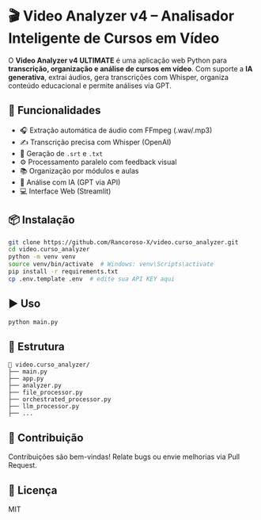 # 🎬 Video Analyzer v4 – Analisador Inteligente de Cursos em Vídeo

O **Video Analyzer v4 ULTIMATE** é uma aplicação web Python para **transcrição, organização e análise de cursos em vídeo**. Com suporte a **IA generativa**, extrai áudios, gera transcrições com Whisper, organiza conteúdo educacional e permite análises via GPT.

## 🚀 Funcionalidades

- 🎧 Extração automática de áudio com FFmpeg (.wav/.mp3)
- ✍️ Transcrição precisa com Whisper (OpenAI)
- 📄 Geração de `.srt` e `.txt`
- ⚙️ Processamento paralelo com feedback visual
- 📚 Organização por módulos e aulas
- 🤖 Análise com IA (GPT via API)
- 💻 Interface Web (Streamlit)

## 📦 Instalação

```bash
git clone https://github.com/Rancoroso-X/video.curso_analyzer.git
cd video.curso_analyzer
python -m venv venv
source venv/bin/activate  # Windows: venv\Scripts\activate
pip install -r requirements.txt
cp .env.template .env  # edite sua API KEY aqui
```

## ▶️ Uso

```bash
python main.py
```

## 🔧 Estrutura

```
📁 video.curso_analyzer/
├── main.py
├── app.py
├── analyzer.py
├── file_processor.py
├── orchestrated_processor.py
├── llm_processor.py
├── ...
```

## 🤝 Contribuição

Contribuições são bem-vindas! Relate bugs ou envie melhorias via Pull Request.

## 📄 Licença

MIT
